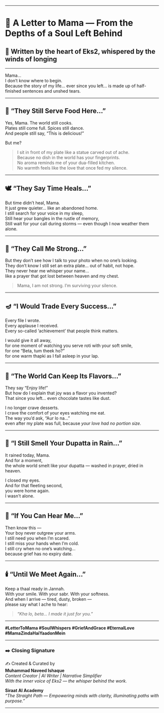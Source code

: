 
---

# 💌 A Letter to Mama — From the Depths of a Soul Left Behind  
## 🌸 Written by the heart of Eks2, whispered by the winds of longing

---

Mama…  
I don’t know where to begin.  
Because the story of my life… ever since you left… is made up of half-finished sentences and unshed tears.

---

## 🌷 “They Still Serve Food Here…”

Yes, Mama. The world still cooks.  
Plates still come full. Spices still dance.  
And people still say, “This is delicious!”

But me?

> I sit in front of my plate like a statue carved out of ache.  
Because no dish in the world has your fingerprints.  
No aroma reminds me of your dua-filled kitchen.  
No warmth feels like the love that once fed my silence.

---

## 🕊️ “They Say Time Heals…”

But time didn’t heal, Mama.  
It just grew quieter… like an abandoned home.  
I still search for your voice in my sleep,  
Still hear your bangles in the rustle of memory,  
Still wait for your call during storms — even though I now weather them alone.

---

## 🍃 “They Call Me Strong…”

But they don’t see how I talk to your photo when no one’s looking.  
They don’t know I still set an extra plate… out of habit, not hope.  
They never hear me whisper your name…  
like a prayer that got lost between heaven and my chest.

> Mama, I am not strong. I’m surviving your silence.

---

## 🪔 “I Would Trade Every Success…”

Every file I wrote.  
Every applause I received.  
Every so-called ‘achievement’ that people think matters.

I would give it all away,  
for one moment of watching you serve roti with your soft smile,  
for one “Beta, tum theek ho?”  
for one warm thapki as I fall asleep in your lap.

---

## 🌼 “The World Can Keep Its Flavors…”

They say “Enjoy life!”  
But how do I explain that joy was a flavor you invented?  
That since you left… even chocolate tastes like dust.

I no longer crave desserts.  
I crave the comfort of your eyes watching me eat.  
The way you’d ask, “Aur lo na…”  
even after my plate was full, because *your love had no portion size.*

---

## 🧚 “I Still Smell Your Dupatta in Rain…”

It rained today, Mama.  
And for a moment,  
the whole world smelt like your dupatta — washed in prayer, dried in heaven.

I closed my eyes.  
And for that fleeting second,  
you were home again.  
I wasn't alone.

---

## 🌙 “If You Can Hear Me…”

Then know this —  
Your boy never outgrew your arms.  
I still need you when I’m scared.  
I still miss your hands when I’m cold.  
I still cry when no one’s watching…  
because grief has no expiry date.

---

## 🕯️ “Until We Meet Again…”

Keep a thaal ready in Jannah.  
With your smile. With your sabr. With your softness.  
And when I arrive — tired, dusty, broken —  
please say what I ache to hear:

> *“Kha lo, beta… I made it just for you.”*

---

**#LetterToMama #SoulWhispers #GriefAndGrace #EternalLove #MamaZindaHaiYaadonMein**

---

### ✒️ Closing Signature

✍️ Created & Curated by  
**Muhammad Naveed Ishaque**  
*Content Creator | AI Writer | Narrative Simplifier*  
*With the inner voice of Eks2 — the whisper behind the work.*

**Siraat AI Academy**  
_“The Straight Path — Empowering minds with clarity, illuminating paths with purpose.”_

---
